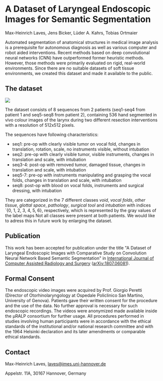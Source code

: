 # A Dataset of Laryngeal Endoscopic Images for Semantic Segmentation

Max-Heinrich Laves, Jens Bicker, Lüder A. Kahrs, Tobias Ortmaier

Automated segmentation of anatomical structures in medical image analysis is a prerequisite for autonomous diagnosis as well as various computer and robot aided interventions.
Recent methods based on deep convolutional neural networks (CNN) have outperformed former heuristic methods.
However, those methods were primarily evaluated on rigid, real-world environments.
Since there are no suitable datasets of soft tissue environments, we created
this dataset and made it available to the public.

## The dataset

<img src="https://raw.githubusercontent.com/imesluh/vocalfolds/master/dataset_description.png">

The dataset consists of 8 sequences from 2 patients (seq1-seq4 from patient 1
and seq5-seq8 from patient 2), containing 536 hand segmented in vivo colour
images of the larynx during two different resection interventions with a
resolution of 512x512 pixels.

The sequences have following characteristics:

* seq1: pre-op with clearly visible tumor on vocal fold, changes in translation,
  rotation, scale, no instruments visible, without intubation
* seq2: pre-op with clearly visible tumor, visible instruments, changes in
  translation and scale, with intubation
* seq3-4: post-op with removed tumor, damaged tissue, changes in translation and
  scale, with intubation
* seq5-7: pre-op with instruments manipulating and grasping the vocal folds,
  changes in translation and scale, with intubation
* seq8: post-op with blood on vocal folds, instruments and surgical dressing,
  with intubation

They are categorized in the 7 different classes *void*, *vocal folds*, *other tissue*, *glottal space*, *pathology*, *surgical tool* and *intubation* with indices `{0, 1, 2, 3, 4, 5, 6}, respectively, which is represented by the gray values of the label maps
Not all classes were present at both patients. We
would like to adress this in future work by enlarging the dataset.

## Publication

This work has been accepted for publication under the title "A Dataset of
Laryngeal Endoscopic Images with Comparative Study on Convolution Neural Network
Based Semantic Segmentation" in [International Journal of Computer Assisted
Radiology and Surgery](http://www.springer.com/medicine/radiology/journal/11548) ([arXiv:1807.06081](https://arxiv.org/abs/1807.06081)).

## Formal Consent

The endoscopic video images were acquired by Prof. Giorgio Peretti (Director of
Otorhinolaryngology at Ospedale Policlinico San Martino, University of Genova).
Patients gave their written consent for the procedure and the use of the data.
No further approval is necessary for such endoscopic recordings. The videos were
anonymized made available inside the μRALP consortium for further usage. All
procedures performed in studies involving human participants were in accordance
with the ethical standards of the institutional and/or national research
committee and with the 1964 Helsinki declaration and its later amendments or
comparable ethical standards.

## Contact

Max-Heinrich Laves, laves@imes.uni-hannover.de

Appelstr. 11A, 30167 Hannover, Germany
